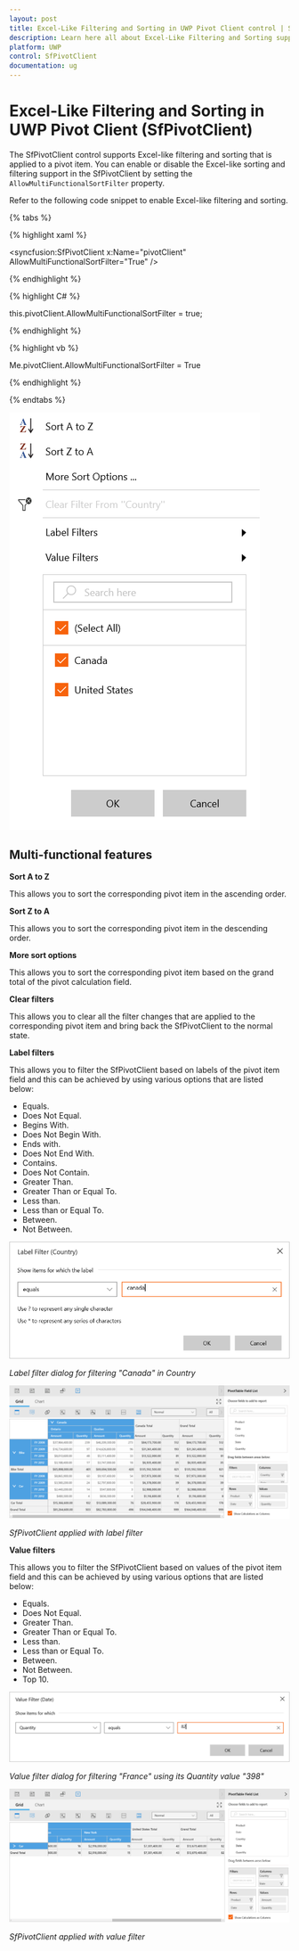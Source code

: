 ```yaml
---
layout: post
title: Excel-Like Filtering and Sorting in UWP Pivot Client control | Syncfusion
description: Learn here all about Excel-Like Filtering and Sorting support in Syncfusion UWP Pivot Client (SfPivotClient) control and more.
platform: UWP
control: SfPivotClient
documentation: ug
---
```


# Excel-Like Filtering and Sorting in UWP Pivot Client (SfPivotClient)

The SfPivotClient control supports Excel-like filtering and sorting that is applied to a pivot item. You can enable or disable the Excel-like sorting and filtering support in the SfPivotClient by setting the `AllowMultiFunctionalSortFilter` property.

Refer to the following code snippet to enable Excel-like filtering and sorting.

{% tabs %}

{% highlight xaml %}

<syncfusion:SfPivotClient x:Name="pivotClient" AllowMultiFunctionalSortFilter="True" />

{% endhighlight %}

{% highlight C# %}

this.pivotClient.AllowMultiFunctionalSortFilter = true;

{% endhighlight %}

{% highlight vb %}

Me.pivotClient.AllowMultiFunctionalSortFilter = True

{% endhighlight %}

{% endtabs %}

![Excel-like-Filtering-image1](Excel-Like-Filtering-Sorting_images/Excel-like-Filtering-image1.png)

## Multi-functional features

**Sort A to Z**

This allows you to sort the corresponding pivot item in the ascending order.

**Sort Z to A**

This allows you to sort the corresponding pivot item in the descending order.

**More sort options**

This allows you to sort the corresponding pivot item based on the grand total of the pivot calculation field.

**Clear filters**

This allows you to clear all the filter changes that are applied to the corresponding pivot item and bring back the SfPivotClient to the normal state.

**Label filters**

This allows you to filter the SfPivotClient based on labels of the pivot item field and this can be achieved by using various options that are listed below:

* Equals.
* Does Not Equal.
* Begins With.
* Does Not Begin With.
* Ends with.
* Does Not End With.
* Contains.
* Does Not Contain.
* Greater Than.
* Greater Than or Equal To.
* Less than.
* Less than or Equal To.
* Between.
* Not Between.

![Excel-like-Filtering-image4](Excel-Like-Filtering-Sorting_images/Excel-like-Filtering-image4.png)

_Label filter dialog for filtering "Canada" in Country_

![Excel-like-Filtering-image5](Excel-Like-Filtering-Sorting_images/Excel-like-Filtering-image5.png)

_SfPivotClient applied with label filter_

**Value filters**

This allows you to filter the SfPivotClient based on values of the pivot item field and this can be achieved by using various options that are listed below:

* Equals.
* Does Not Equal.
* Greater Than.
* Greater Than or Equal To.
* Less than.
* Less than or Equal To.
* Between.
* Not Between.
* Top 10.

![Excel-like-Filtering-image6](Excel-Like-Filtering-Sorting_images/Excel-like-Filtering-image6.png)

_Value filter dialog for filtering "France" using its Quantity value "398"_

![Excel-like-Filtering-image7](Excel-Like-Filtering-Sorting_images/Excel-like-Filtering-image7.png)

_SfPivotClient applied with value filter_

